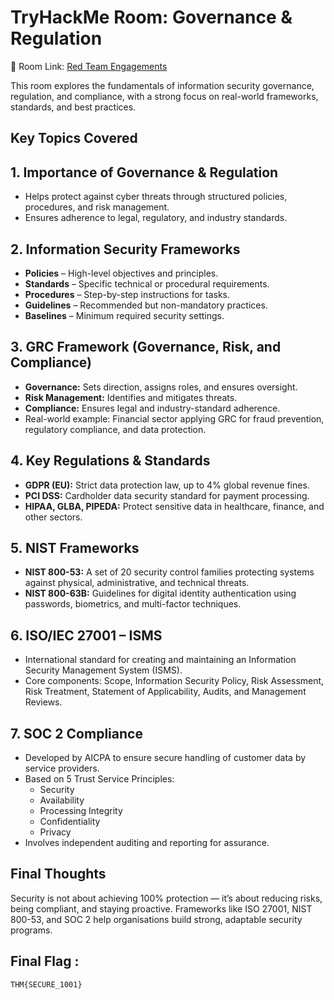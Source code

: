 # TryHackMe Room: Governance & Regulation 

🔗 Room Link: [Red Team Engagements](https://tryhackme.com/room/redteamengagements)

This room explores the fundamentals of information security governance, regulation, and compliance, with a strong focus on real-world frameworks, standards, and best practices.

## Key Topics Covered

## 1. Importance of Governance & Regulation
- Helps protect against cyber threats through structured policies, procedures, and risk management.
- Ensures adherence to legal, regulatory, and industry standards.

## 2. Information Security Frameworks
- **Policies** – High-level objectives and principles.
- **Standards** – Specific technical or procedural requirements.
- **Procedures** – Step-by-step instructions for tasks.
- **Guidelines** – Recommended but non-mandatory practices.
- **Baselines** – Minimum required security settings.

## 3. GRC Framework (Governance, Risk, and Compliance)
- **Governance:** Sets direction, assigns roles, and ensures oversight.
- **Risk Management:** Identifies and mitigates threats.
- **Compliance:** Ensures legal and industry-standard adherence.
- Real-world example: Financial sector applying GRC for fraud prevention, regulatory compliance, and data protection.

## 4. Key Regulations & Standards
- **GDPR (EU):** Strict data protection law, up to 4% global revenue fines.
- **PCI DSS:** Cardholder data security standard for payment processing.
- **HIPAA, GLBA, PIPEDA:** Protect sensitive data in healthcare, finance, and other sectors.

## 5. NIST Frameworks
- **NIST 800-53:** A set of 20 security control families protecting systems against physical, administrative, and technical threats.
- **NIST 800-63B:** Guidelines for digital identity authentication using passwords, biometrics, and multi-factor techniques.

## 6. ISO/IEC 27001 – ISMS
- International standard for creating and maintaining an Information Security Management System (ISMS).
- Core components: Scope, Information Security Policy, Risk Assessment, Risk Treatment, Statement of Applicability, Audits, and Management Reviews.

## 7. SOC 2 Compliance
- Developed by AICPA to ensure secure handling of customer data by service providers.
- Based on 5 Trust Service Principles:
  - Security
  - Availability
  - Processing Integrity
  - Confidentiality
  - Privacy
- Involves independent auditing and reporting for assurance.


## Final Thoughts

Security is not about achieving 100% protection — it’s about reducing risks, being compliant, and staying proactive. Frameworks like ISO 27001, NIST 800-53, and SOC 2 help organisations build strong, adaptable security programs.



## Final Flag :
`THM{SECURE_1001}`
